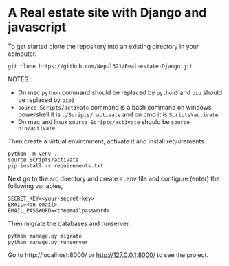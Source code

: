 # A Real estate site with Django and javascript

To get started clone the repository into an existing directory in your computer.

```
git clone https://github.com/Nepul321/Real-estate-Django.git .
```

NOTES : 

 - On mac `python` command should be replaced by `python3` and `pip` should be replaced by `pip3`
 - `source Scripts/activate` command is a bash command on windows powershell it is `./Scripts/ activate` and on cmd it is `Scripts\activate`
  - On mac and linux `source Scripts/activate` should be `source bin/activate`

Then create a virtual environment, activate it and install requirements.

```
python -m venv .
source Scripts/activate
pip install -r requirements.txt
```

Next go to the src directory and create a .env file and configure (enter) the following variables,

```
SECRET_KEY=<your-secret-key>
EMAIL=<an-email>
EMAIL_PASSWORD=<theemailpassword>
```

Then migrate the databases and runserver.

```
python manage.py migrate
python manage.py runserver
```

Go to http://localhost:8000/ or http://127.0.0.1:8000/ to see the project.
